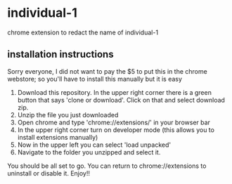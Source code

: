 # individual-1
chrome extension to redact the name of individual-1

## installation instructions
Sorry everyone, I did not want to pay the $5 to put this in the chrome webstore; so you'll have to install this manually but it is easy

1. Download this repository. In the upper right corner there is a green button that says 'clone or download'. Click on that and select download zip.
2. Unzip the file you just downloaded
3. Open chrome and type 'chrome://extensions/' in your browser bar
4. In the upper right corner turn on developer mode (this allows you to install extensions manually)
5. Now in the upper left you can select 'load unpacked'
6. Navigate to the folder you unzipped and select it.

You should be all set to go. You can return to chrome://extensions to uninstall or disable it. Enjoy!!
